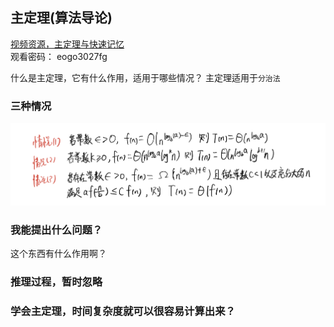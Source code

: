 ## 主定理(算法导论)
[视频资源，主定理与快速记忆](https://v.youku.com/v_show/id_XMzY1NDYxMTA5Ng==.html?)  
观看密码： eogo3027fg

什么是主定理，它有什么作用，适用于哪些情况？ 
主定理适用于`分治法` 

### 三种情况
![三种情况](../assets/master-theorem-3conditions.png)  

### 我能提出什么问题？
这个东西有什么作用啊？  


### 推理过程，暂时忽略


### 学会主定理，时间复杂度就可以很容易计算出来？

